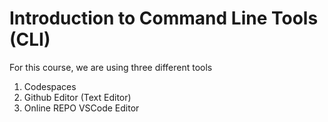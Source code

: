 # Introduction to Command Line Tools (CLI)

For this course, we are using three different tools
1. Codespaces
2. Github Editor (Text Editor)
3. Online REPO VSCode Editor
